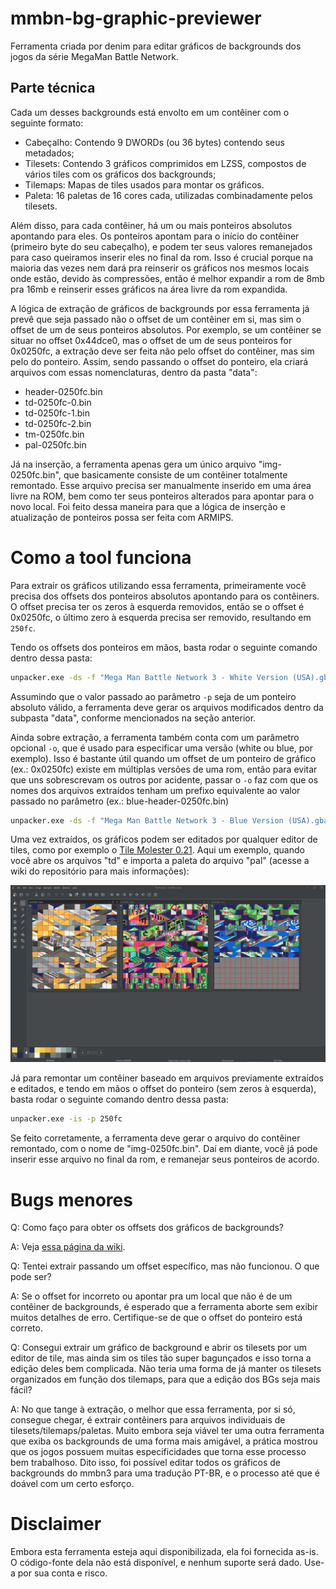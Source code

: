 # mmbn-bg-graphic-previewer

Ferramenta criada por denim para editar gráficos de backgrounds dos jogos da série MegaMan Battle Network.

## Parte técnica

Cada um desses backgrounds está envolto em um contêiner com o seguinte formato:

- Cabeçalho: Contendo 9 DWORDs (ou 36 bytes) contendo seus metadados;
- Tilesets: Contendo 3 gráficos comprimidos em LZSS, compostos de vários tiles com os gráficos dos backgrounds;
- Tilemaps: Mapas de tiles usados para montar os gráficos.
- Paleta: 16 paletas de 16 cores cada, utilizadas combinadamente pelos tilesets.

Além disso, para cada contêiner, há um ou mais ponteiros absolutos apontando para eles. Os ponteiros apontam para o início do contêiner (primeiro byte do seu cabeçalho), e podem ter seus valores remanejados para caso queiramos inserir eles no final da rom. Isso é crucial porque na maioria das vezes nem dará pra reinserir os gráficos nos mesmos locais onde estão, devido às compressões, então é melhor expandir a rom de 8mb pra 16mb e reinserir esses gráficos na área livre da rom expandida.

A lógica de extração de gráficos de backgrounds por essa ferramenta já prevê que seja passado não o offset de um contêiner em si, mas sim o offset de um de seus ponteiros absolutos. Por exemplo, se um contêiner se situar no offset 0x44dce0, mas o offset de um de seus ponteiros for 0x0250fc, a extração deve ser feita não pelo offset do contêiner, mas sim pelo do ponteiro. Assim, sendo passando o offset do ponteiro, ela criará arquivos com essas nomenclaturas, dentro da pasta "data":

- header-0250fc.bin
- td-0250fc-0.bin
- td-0250fc-1.bin
- td-0250fc-2.bin
- tm-0250fc.bin
- pal-0250fc.bin

Já na inserção, a ferramenta apenas gera um único arquivo "img-0250fc.bin", que basicamente consiste de um contêiner totalmente remontado. Esse arquivo precisa ser manualmente inserido em uma área livre na ROM, bem como ter seus ponteiros alterados para apontar para o novo local. Foi feito dessa maneira para que a lógica de inserção e atualização de ponteiros possa ser feita com ARMIPS.

# Como a tool funciona

Para extrair os gráficos utilizando essa ferramenta, primeiramente você precisa dos offsets dos ponteiros absolutos apontando para os contêiners. O offset precisa ter os zeros à esquerda removidos, então se o offset é 0x0250fc, o último zero à esquerda precisa ser removido, resultando em `250fc`.

Tendo os offsets dos ponteiros em mãos, basta rodar o seguinte comando dentro dessa pasta:
```bat
unpacker.exe -ds -f "Mega Man Battle Network 3 - White Version (USA).gba" -p 250fc
```

Assumindo que o valor passado ao parâmetro `-p` seja de um ponteiro absoluto válido, a ferramenta deve gerar os arquivos modificados dentro da subpasta "data", conforme mencionados na seção anterior.

Ainda sobre extração, a ferramenta também conta com um parâmetro opcional `-o`, que é usado para especificar uma versão (white ou blue, por exemplo). Isso é bastante útil quando um offset de um ponteiro de gráfico (ex.: 0x0250fc) existe em múltiplas versões de uma rom, então para evitar que uns sobrescrevam os outros por acidente, passar o `-o` faz com que os nomes dos arquivos extraídos tenham um prefixo equivalente ao valor passado no parâmetro (ex.: blue-header-0250fc.bin)
```bat
unpacker.exe -ds -f "Mega Man Battle Network 3 - Blue Version (USA).gba" -p 250fc -o "blue"
```

Uma vez extraídos, os gráficos podem ser editados por qualquer editor de tiles, como por exemplo o [Tile Molester 0.21](https://www.romhacking.net/utilities/1583/). Aqui um exemplo, quando você abre os arquivos "td" e importa a paleta do arquivo "pal" (acesse a wiki do repositório para mais informações):

![alt text](image.png)

Já para remontar um contêiner baseado em arquivos previamente extraídos e editados, e tendo em mãos o offset do ponteiro (sem zeros à esquerda), basta rodar o seguinte comando dentro dessa pasta:
```bat
unpacker.exe -is -p 250fc
```

Se feito corretamente, a ferramenta deve gerar o arquivo do contêiner remontado, com o nome de "img-0250fc.bin". Daí em diante, você já pode inserir esse arquivo no final da rom, e remanejar seus ponteiros de acordo.

# Bugs menores

Q: Como faço para obter os offsets dos gráficos de backgrounds?

A: Veja [essa página da wiki](https://github.com/leomontenegro6/mmbn-bg-graphic-unpacker/wiki).

Q: Tentei extrair passando um offset específico, mas não funcionou. O que pode ser?

A: Se o offset for incorreto ou apontar pra um local que não é de um contêiner de backgrounds, é esperado que a ferramenta aborte sem exibir muitos detalhes de erro. Certifique-se de que o offset do ponteiro está correto.

Q: Consegui extrair um gráfico de background e abrir os tilesets por um editor de tile, mas ainda sim os tiles tão super bagunçados e isso torna a edição deles bem complicada. Não teria uma forma de já manter os tilesets organizados em função dos tilemaps, para que a edição dos BGs seja mais fácil?

A: No que tange à extração, o melhor que essa ferramenta, por si só, consegue chegar, é extrair contêiners para arquivos individuais de tilesets/tilemaps/paletas. Muito embora seja viável ter uma outra ferramenta que exiba os backgrounds de uma forma mais amigável, a prática mostrou que os jogos possuem muitas especificidades que torna esse processo bem trabalhoso. Dito isso, foi possível editar todos os gráficos de backgrounds do mmbn3 para uma tradução PT-BR, e o processo até que é doável com um certo esforço.

# Disclaimer

Embora esta ferramenta esteja aqui disponibilizada, ela foi fornecida as-is. O código-fonte dela não está disponível, e nenhum suporte será dado. Use-a por sua conta e risco.